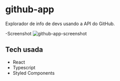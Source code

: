 # github-app
Explorador de info de devs usando a API do GitHub.

-Screenshot
![github-app-screenshot](https://user-images.githubusercontent.com/66519559/178143772-7947fe5b-7cb4-4089-b296-77b709f2e9ca.png)

## Tech usada
- React
- Typescript
- Styled Components
